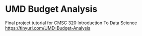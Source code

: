 # UMD Budget Analysis
Final project tutorial for CMSC 320 Introduction To Data Science
https://tinyurl.com/UMD-Budget-Analysis
